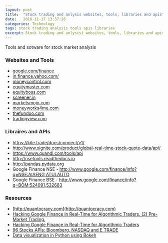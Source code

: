 ```yaml
---
layout: post
title:  "Stock trading and anlysis websites, tools, libraries and apis"
date:   2016-11-17 13:37:26
categories: Technology
tags: stock trading analysis tools apis libraries
excerpt: Stock trading and anlysist websites, tools, libraries and apis
---
```


Tools and sotware for stock market analysis

### Websites and Tools

* [google.com/finance](https://www.google.com/finance)
* [in.finance.yahoo.com/](https://in.finance.yahoo.com/)
* [moneycontrol.com](http://www.moneycontrol.com/stocksmarketsindia/)
* [equitymaster.com](https://www.equitymaster.com)
* [equityboss.com](https://equityboss.com)
* [screener.in](https://www.screener.in)
* [marketsmojo.com](http://www.marketsmojo.com)
* [moneyworks4me.com](http://www.moneyworks4me.com)
* [thefundoo.com](http://thefundoo.com)
* [tradingview.com](https://in.tradingview.com)

### Libraires and APIs

* https://kite.trade/docs/connect/v1/
* http://www.xignite.com/product/global-real-time-stock-quote-data/api/
* https://www.quandl.com/tools/api
* http://nsetools.readthedocs.io
* http://pandas.pydata.org
* Google Finance NSE - http://www.google.com/finance/info?q=NSE:AIAENG,ATULAUTO
* Google Finance BSE - http://www.google.com/finance/info?q=BOM:524091,532683

### Resources

* [http://quantocracy.com](http://quantocracy.com)
* [Hacking Google Finance in Real-Time for Algorithmic Traders. (2) Pre-Market Trading.](http://www.quantatrisk.com/2015/05/07/hacking-google-finance-in-pre-market-trading-python/)
* [Hacking Google Finance in Real-Time for Algorithmic Traders](http://www.quantatrisk.com/2014/01/14/hacking-google-finance-in-real-time-for-algorithmic-traders/)
* [96 Stocks APIs: Bloomberg, NASDAQ and E TRADE](http://www.programmableweb.com/news/96-stocks-apis-bloomberg-nasdaq-and-etrade/2013/05/22)
* [Data visualization in Python using Bokeh](https://www.quantinsti.com/blog/python-data-visualization-using-bokeh/)
